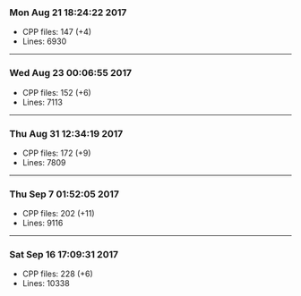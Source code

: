 ### Mon Aug 21 18:24:22 2017
* CPP files: 147 (+4)
* Lines: 6930
***
### Wed Aug 23 00:06:55 2017
* CPP files: 152 (+6)
* Lines: 7113
***
### Thu Aug 31 12:34:19 2017
* CPP files: 172 (+9)
* Lines: 7809
***
### Thu Sep  7 01:52:05 2017
* CPP files: 202 (+11)
* Lines: 9116
***
### Sat Sep 16 17:09:31 2017
* CPP files: 228 (+6)
* Lines: 10338
